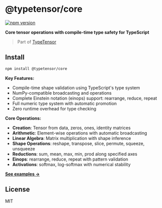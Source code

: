 # @typetensor/core

[![npm version](https://img.shields.io/npm/v/@typetensor/core.svg)](https://www.npmjs.com/package/@typetensor/core)

**Core tensor operations with compile-time type safety for TypeScript**

> Part of [TypeTensor](https://github.com/typetensor/typetensor)

## Install

```bash
npm install @typetensor/core
```

**Key Features:**
- Compile-time shape validation using TypeScript's type system
- NumPy-compatible broadcasting and operations  
- Complete Einstein notation (einops) support: rearrange, reduce, repeat
- Full numeric type system with automatic promotion
- Zero runtime overhead for type checking

**Core Operations:**
- **Creation**: Tensor from data, zeros, ones, identity matrices
- **Arithmetic**: Element-wise operations with automatic broadcasting
- **Linear Algebra**: Matrix multiplication with shape inference
- **Shape Operations**: reshape, transpose, slice, permute, squeeze, unsqueeze
- **Reductions**: sum, mean, max, min, prod along specified axes
- **Einops**: rearrange, reduce, repeat with pattern validation
- **Activations**: softmax, log-softmax with numerical stability

**[See examples →](https://github.com/typetensor/typetensor/tree/main/examples)**

## License

MIT
